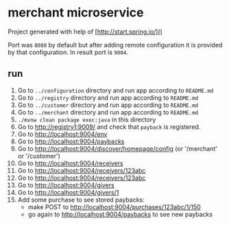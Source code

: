 merchant microservice
=====================

Project generated with help of [http://start.spring.io/]()

Port was `8080` by default but after adding remote configuration
 it is provided by that configuration.
 In result port is `9004`.

run
---

1. Go to `../configuration` directory and run app according to `README.md`
2. Go to `../registry` directory and run app according to `README.md`
2. Go to `../customer` directory and run app according to `README.md`
2. Go to `../merchant` directory and run app according to `README.md`
3. `./mvnw clean package exec:java` in this directory
4. Go to [http://registry1:9009/]() and check that `payback` is registered.
5. Go to [http://localhost:9004/env]()
6. Go to [http://localhost:9004/paybacks]()
7. Go to [http://localhost:9004/discover/homepage/config]() (or '/merchant' or '/customer')
8. Go to [http://localhost:9004/receivers]()
9. Go to [http://localhost:9004/receivers/123abc]()
10. Go to [http://localhost:9004/receivers/123abc]()
11. Go to [http://localhost:9004/givers]()
12. Go to [http://localhost:9004/givers/1]()
13. Add some purchase to see stored paybacks:
    * make POST to [http://localhost:9004/purchases/123abc/1/150]()
    * go again to [http://localhost:9004/paybacks]() to see new paybacks

